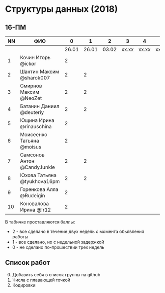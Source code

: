 # Структуры данных (2018)
## 16-ПМ

| NN  | ФИО                         | 0     | 1     | 2     | 3     | 4     | 5     | Exam  |
| --- | --------------------------- | ----- | ----- | ----- | ----- | ----- | ----- | ----- |
|     |                             | 26.01 | 26.01 | 03.02 | xx.xx | xx.xx | xx.xx |       |
| 1   | Кочин Игорь @ickor          | 2     |       |       |       |       |       |       |
| 2   | Шантин Максим @sharok007    | 2     | 2     |       |       |       |       |       |
| 3   | Смирнов Максим @NeoZet      | 2     | 2     |       |       |       |       |       |
| 4   | Батанин Даниил  @deuteriy   | 2     | 2     |       |       |       |       |       |
| 5   | Ющина Ирина  @rinauschina   | 2     |       |       |       |       |       |       |
| 6   | Моисеенко Татьяна @moisus   | 2     |       |       |       |       |       |       |
| 7   | Самсонов Антон @CandyJunkie | 2     | 2     |       |       |       |       |       |
| 8   | Юхова Татьяна @tyukhova16pm | 2     | 2     |       |       |       |       |       |
| 9   | Горенкова Алла  @Rudeigin   | 2     |       |       |       |       |       |       |
| 10  | Коновалова Ирина @Ir12      | 2     |       |       |       |       |       |       |

В табичке проставляются баллы:
- 2 - все сделано в течение двух недель с момента обьявления работы
- 1 - все сделано, но с недельной задержкой
- 0 - не сделано по-прошествии трех недель

## Список работ
0. Добавить себя в список группы на github
1. Числа с плавающей точкой
2. Кодировки
